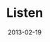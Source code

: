 ---
layout: music 
title: "Listen"
series: "Follow the Leader"
date: 2013-02-19 
description: "Brian Tome talks about listening."
audio: "http://www.crossroads.net/players/media/hq/followtheleader_02.mp3"
audio-duration: "34:47"
src: "http://www.crossroads.net/players/media/series/190x110_FL.jpg"
---